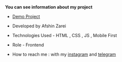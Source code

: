 
**You can see information about my project**

- [Demo Project](https://efshinzarei.github.io/travel-tour/)

- Developed by Afshin Zarei

- Technologies Used - HTML , CSS , JS , Mobile First

- Role - Frontend

- How to reach me : with my [instagram](https://www.instagram.com/afshinzarei.net) and [telegram](https://www.telegram.me/afshinzareinet)
